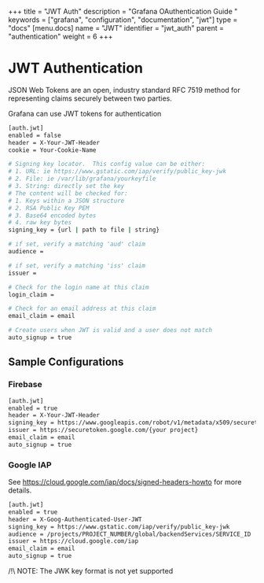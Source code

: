 +++
title = "JWT Auth"
description = "Grafana OAuthentication Guide "
keywords = ["grafana", "configuration", "documentation", "jwt"]
type = "docs"
[menu.docs]
name = "JWT"
identifier = "jwt_auth"
parent = "authentication"
weight = 6
+++

# JWT Authentication

JSON Web Tokens are an open, industry standard RFC 7519 method for representing claims securely between two parties.

Grafana can use JWT tokens for authentication


```bash
[auth.jwt]
enabled = false
header = X-Your-JWT-Header
cookie = Your-Cookie-Name

# Signing key locator.  This config value can be either:
# 1. URL: ie https://www.gstatic.com/iap/verify/public_key-jwk
# 2. File: ie /var/lib/grafana/yourkeyfile
# 3. String: directly set the key
# The content will be checked for: 
# 1. Keys within a JSON structure
# 2. RSA Public Key PEM
# 3. Base64 encoded bytes
# 4. raw key bytes
signing_key = {url | path to file | string}

# if set, verify a matching 'aud' claim
audience = 

# if set, verify a matching 'iss' claim
issuer =

# Check for the login name at this claim
login_claim =  

# Check for an email address at this claim
email_claim = email

# Create users when JWT is valid and a user does not match
auto_signup = true
```

## Sample Configurations

### Firebase


```bash
[auth.jwt]
enabled = true
header = X-Your-JWT-Header
signing_key = https://www.googleapis.com/robot/v1/metadata/x509/securetoken@system.gserviceaccount.com
issuer = https://securetoken.google.com/{your project}
email_claim = email
auto_signup = true
```


### Google IAP

See https://cloud.google.com/iap/docs/signed-headers-howto for more details.

```bash
[auth.jwt]
enabled = true
header = X-Goog-Authenticated-User-JWT
signing_key = https://www.gstatic.com/iap/verify/public_key-jwk
audience = /projects/PROJECT_NUMBER/global/backendServices/SERVICE_ID
issuer = https://cloud.google.com/iap
email_claim = email
auto_signup = true
```

/!\ NOTE: The JWK key format is not yet supported
